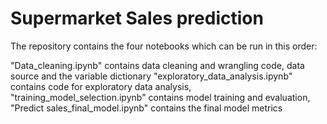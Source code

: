 # Supermarket Sales prediction
The repository contains the four notebooks which can be run in this order:

"Data_cleaning.ipynb" contains data cleaning and wrangling code, data source and the variable dictionary
"exploratory_data_analysis.ipynb" contains code for exploratory data analysis,
"training_model_selection.ipynb" contains model training and evaluation,
"Predict sales_final_model.ipynb" contains the final model metrics


